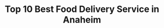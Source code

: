 ---
layout: ampstory
title: Top 10 Best Food Delivery Service in Anaheim
cover:
   title: Top 10 Best Food Delivery Service in Anaheim
   subtitle: KARINOV
   background: ../assets/images/food-delivery/anaheim.jpg

pages: 
 - layout: thirds
   top: <h1>#1 Shakey’s Pizza Parlor</h1>
   bottom: "<p> Pizza is unique and tasty. The fried chicken is juicy and crispy.</p>"
   background: ../assets/images/food-delivery/A.jpg
   backgroundblur: true
   cta:
      link: https://karinov.co.id
      text: Toplist   
 - layout: thirds
   top: <h1>#2 P.F. Chang’s</h1>
   bottom: "<p>Clean and tasty chinese food, lots of Gluten Friendly options as well.</p>"
   background: ../assets/images/food-delivery/B.jpg
   backgroundblur: true
   cta:
      link: https://karinov.co.id
      text: Toplist  
 - layout: thirds
   top: <h1>#3 California Pizza Kitchen at Anaheim Garden Walk</h1>
   bottom: "<p>Good tasting pizza and pasta.</p>"
   background: ../assets/images/food-delivery/C.jpg
   backgroundblur: true
   cta:
      link: https://karinov.co.id
      text: Toplist
 - layout: thirds
   top: <h1>#4 California Pizza Place</h1>
   bottom: "<p>Delicious pizza. Kind of pricey but very good.</p>"
   background: ../assets/images/food-delivery/D.jpg
   backgroundblur: true
   cta:
      link: https://karinov.co.id
      text: Toplist  
 - layout: thirds
   top: <h1>#5 Munch Thai Food and Sweet Tea</h1>
   bottom: "<p>Place is very clean and best customer service.</p>"
   background: ../assets/images/food-delivery/E.jpg
   backgroundblur: true
   cta:
      link: https://karinov.co.id
      text: Toplist  
 - layout: thirds
   top: <h1>#6 Hideout Pizza and Grill</h1>
   bottom: "<p>Address: 839 S Harbor Blvd, Anaheim, CA 92805, United States | Rating: 3.9 (516).</p>"
   background: ../assets/images/food-delivery/F.jpg
   backgroundblur: true
   cta:
      link: https://karinov.co.id
      text: Toplist  
 - layout: thirds
   top: <h1>#7 Pepz Pizza and Eatery</h1>
   bottom: "<p>Address: 726 S State College Blvd, Anaheim, CA 92806, United States | Rating: 4.3 (498).</p>"
   background: ../assets/images/food-delivery/G.jpg
   backgroundblur: true
   cta:
      link: https://karinov.co.id
      text: Toplist 
 - layout: thirds
   top: <h1>#8 Pizza Hut</h1>
   bottom: "<p>Address: 521 W Chapman Ave, Anaheim, CA 92802, United States | Rating: 3.9 (464).</p>"
   background: ../assets/images/food-delivery/H.jpg
   backgroundblur: true
   cta:
      link: https://karinov.co.id
      text: Toplist 
 - layout: thirds
   top: <h1>#9 Pizza Hut</h1>
   bottom: "<p>Address: 116 S State College Blvd, Anaheim, CA 92806, United States | Rating: 3.8 (430).</p>"
   background: ../assets/images/food-delivery/I.jpg
   backgroundblur: true
   cta:
      link: https://karinov.co.id
      text: Toplist 
 - layout: thirds
   top: <h1>#10 Pizza Hut</h1>
   bottom: "<p>Address: 618 W La Palma Ave, Anaheim, CA 92801, United States | Rating:  4 (350).</p>"
   background: ../assets/images/food-delivery/J.jpg
   backgroundblur: true
   cta:
      link: https://karinov.co.id
      text: Toplist   
 - layout: thirds
   middle: Continue reading...
   cta:
      link: https://karinov.co.id/wiki/food-delivery-in-anaheim-top-15-options/
      text: Top 10 Best Food Delivery Service in Anaheim
      
---